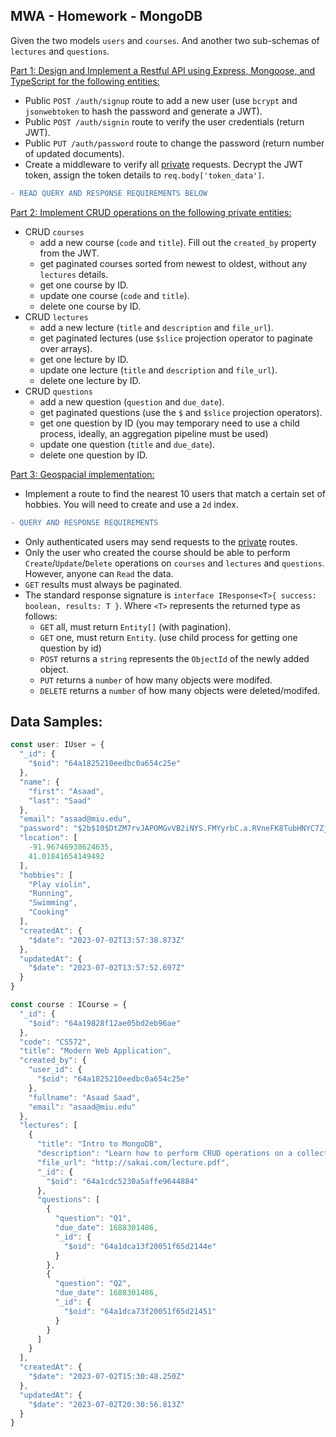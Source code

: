 ## MWA - Homework - MongoDB
Given the two models `users` and `courses`. And another two sub-schemas of `lectures` and `questions`.
    
<ins>Part 1: Design and Implement a Restful API using Express, Mongoose, and TypeScript for the following entities:</ins>
* Public `POST /auth/signup` route to add a new user (use `bcrypt` and `jsonwebtoken` to hash the password and generate a JWT).
* Public `POST /auth/signin` route to verify the user credentials (return JWT).
* Public `PUT /auth/password` route to change the password (return number of updated documents).
* Create a middleware to verify all <ins>private</ins> requests. Decrypt the JWT token, assign the token details to `req.body['token_data']`.

```diff
- READ QUERY AND RESPONSE REQUIREMENTS BELOW
```
<ins>Part 2: Implement CRUD operations on the following private entities:</ins>
   * CRUD `courses`
      * add a new course (`code` and `title`). Fill out the `created_by` property from the JWT.
      * get paginated courses sorted from newest to oldest, without any `lectures` details.
      * get one course by ID.
      * update one course (`code` and `title`).
      * delete one course by ID.
   * CRUD `lectures`
      * add a new lecture (`title` and `description` and `file_url`).
      * get paginated lectures (use `$slice` projection operator to paginate over arrays).
      * get one lecture by ID.
      * update one lecture (`title` and `description` and `file_url`).
      * delete one lecture by ID.
   * CRUD `questions`
      * add a new question (`question` and `due_date`).
      * get paginated questions (use the `$` and `$slice` projection operators).
      * get one question by ID (you may temporary need to use a child process, ideally, an aggregation pipeline must be used)
      * update one question (`title` and `due_date`).
      * delete one question by ID. 
   
<ins>Part 3: Geospacial implementation:</ins>
* Implement a route to find the nearest 10 users that match a certain set of hobbies. You will need to create and use a `2d` index.
```diff
- QUERY AND RESPONSE REQUIREMENTS
```
* Only authenticated users may send requests to the <ins>private</ins> routes.
* Only the user who created the course should be able to perform `Create`/`Update`/`Delete` operations on `courses` and `lectures` and `questions`. However, anyone can `Read` the data.
* `GET` results must always be paginated.
* The standard response signature is `interface IResponse<T>{ success: boolean, results: T }`. Where `<T>` represents the returned type as follows:
   * `GET` all, must return `Entity[]` (with pagination).
   * `GET` one, must return `Entity`. (use child process for getting one question by id)
   * `POST` returns a `string` represents the `ObjectId` of the newly added object.
   * `PUT` returns a `number` of how many objects were modifed.
   * `DELETE` returns a `number` of how many objects were deleted/modifed.
  
## Data Samples:
```typescript
const user: IUser = {
  "_id": {
    "$oid": "64a1825210eedbc0a654c25e"
  },
  "name": {
    "first": "Asaad",
    "last": "Saad"
  },
  "email": "asaad@miu.edu",
  "password": "$2b$10$DtZM7rvJAPOMGvVB2iNYS.FMYyrbC.a.RVneFK8TubHNYC7Zjg6HW",
  "location": [
    -91.96746938624635,
    41.01841654149492
  ],
  "hobbies": [
    "Play violin",
    "Running",
    "Swimming",
    "Cooking"
  ],
  "createdAt": {
    "$date": "2023-07-02T13:57:38.873Z"
  },
  "updatedAt": {
    "$date": "2023-07-02T13:57:52.697Z"
  }
}
```
```typescript
const course : ICourse = {
  "_id": {
    "$oid": "64a19828f12ae05bd2eb96ae"
  },
  "code": "CS572",
  "title": "Modern Web Application",
  "created_by": {
    "user_id": {
      "$oid": "64a1825210eedbc0a654c25e"
    },
    "fullname": "Asaad Saad",
    "email": "asaad@miu.edu"
  },
  "lectures": [
    {
      "title": "Intro to MongoDB",
      "description": "Learn how to perform CRUD operations on a collection",
      "file_url": "http://sakai.com/lecture.pdf",
      "_id": {
        "$oid": "64a1cdc5230a5affe9644884"
      },
      "questions": [
        {
          "question": "Q1",
          "due_date": 1688301486,
          "_id": {
            "$oid": "64a1dca13f20051f65d2144e"
          }
        },
        {
          "question": "Q2",
          "due_date": 1688301486,
          "_id": {
            "$oid": "64a1dca73f20051f65d21451"
          }
        }
      ]
    }
  ],
  "createdAt": {
    "$date": "2023-07-02T15:30:48.250Z"
  },
  "updatedAt": {
    "$date": "2023-07-02T20:30:56.813Z"
  }
}
```
